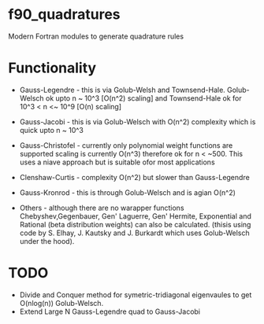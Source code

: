 # f90_quadratures
Modern Fortran modules to generate quadrature rules 

# Functionality

* Gauss-Legendre - this is via Golub-Welsh and Townsend-Hale. Golub-Welsch ok upto n ~ 10^3 [O(n^2) scaling] and Townsend-Hale ok for 10^3 < n <~ 10^9 [O(n) scaling] 

* Gauss-Jacobi - this is via Golub-Welsch with O(n^2) complexity which is quick upto n ~ 10^3

* Gauss-Christofel - currently only polynomial weight functions are supported scaling is currently O(n^3) therefore ok for n < ~500. This uses a niave approach but is suitable ofor most applications

* Clenshaw-Curtis - complexity O(n^2) but slower than Gauss-Legendre 

* Gauss-Kronrod - this is through Golub-Welsch and is agian O(n^2)

* Others - although there are no warapper functions Chebyshev,Gegenbauer, Gen' Laguerre, Gen' Hermite, Exponential and Rational (beta distribution weights) can also be calculated. (thisis using code by S. Elhay, J. Kautsky and J. Burkardt which uses Golub-Welsch under the hood).

# TODO
* Divide and Conquer method for symetric-tridiagonal eigenvaules to get O(nlog(n)) Golub-Welsch.
* Extend Large N Gauss-Legendre quad to Gauss-Jacobi